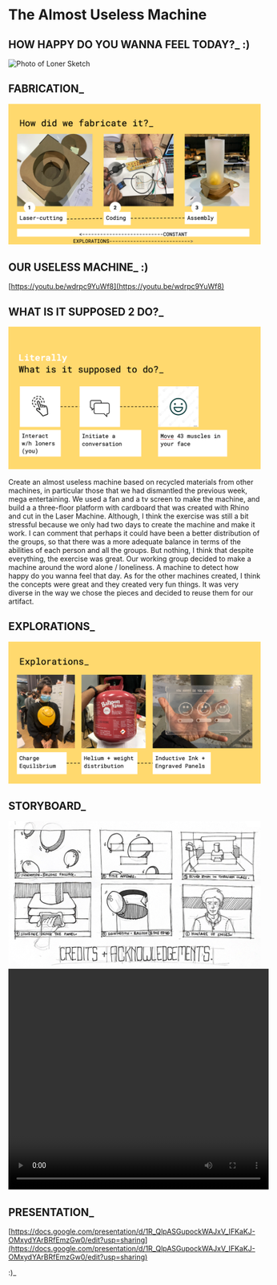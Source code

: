 # The Almost Useless Machine

## HOW HAPPY DO YOU WANNA FEEL TODAY?_ :)
<img src= "../../../images/Loner Booth - Sketch.pdf" alt="Photo of Loner Sketch">

## FABRICATION_
<img src= "../../../images/Fabrication.png" alt="Photo of fabrication">

## OUR USELESS MACHINE_ :)
[https://youtu.be/wdrpc9YuWf8](https://youtu.be/wdrpc9YuWf8)

## WHAT IS IT SUPPOSED 2 DO?_
<img src= "../../../images/Work.png" alt="Photo of how it supposed to work">

Create an almost useless machine based on recycled materials from other machines, in particular those that we had dismantled the previous week, mega entertaining. We used a fan and a tv screen to make the machine, and build a a three-floor platform with cardboard that was created with Rhino and cut in the Laser Machine. Although, I think the exercise was still a bit stressful because we only had two days to create the machine and make it work. I can comment that perhaps it could have been a better distribution of the groups, so that there was a more adequate balance in terms of the abilities of each person and all the groups. But nothing, I think that despite everything, the exercise was great. Our working group decided to make a machine around the word alone / loneliness. A machine to detect how happy  do you wanna feel that day. As for the other machines created, I think the concepts were great and they created very fun things. It was very diverse in the way we chose the pieces and decided to reuse them for our artifact. 

## EXPLORATIONS_
<img src= "../../../images/Explorations.png" alt="Photo of our explorations">

## STORYBOARD_
<img src= "../../../images/Storyboard.png" alt="Photo of the storyboard">
<video src= "../../../images/loner.mp4" width="520" height="440" controls></video>

## PRESENTATION_
[https://docs.google.com/presentation/d/1R_QlpASGupockWAJxV_IFKaKJ-OMxydYArBRfEmzGw0/edit?usp=sharing](https://docs.google.com/presentation/d/1R_QlpASGupockWAJxV_IFKaKJ-OMxydYArBRfEmzGw0/edit?usp=sharing)

:)_